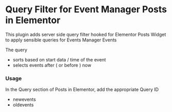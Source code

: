 # Query Filter for Event Manager Posts in Elementor

This plugin adds server side query filter hooked for Elementor Posts Widget to apply sensible queries for Events Manager Events

The query
* sorts based on start data / time of the event
* selects events after ( or before ) now

### Usage

In the Query section of Posts in Elementor, add the appropriate Query ID
* newevents
* oldevents
